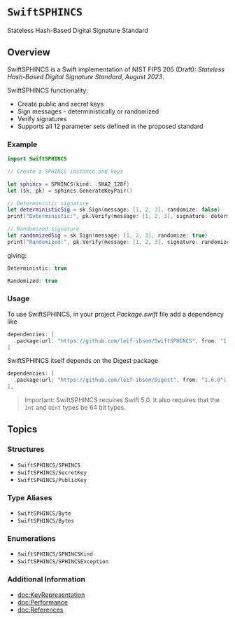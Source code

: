 # ``SwiftSPHINCS``

Stateless Hash-Based Digital Signature Standard

## Overview

SwiftSPHINCS is a Swift implementation of NIST FIPS 205 (Draft): *Stateless Hash-Based Digital Signature Standard, August 2023*.

SwiftSPHINCS functionality:

* Create public and secret keys
* Sign messages - deterministically or randomized
* Verify signatures
* Supports all 12 parameter sets defined in the proposed standard

### Example

```swift
import SwiftSPHINCS

// Create a SPHINCS instance and keys

let sphincs = SPHINCS(kind: .SHA2_128f)
let (sk, pk) = sphincs.GenerateKeyPair()

// Deterministic signature
let deterministicSig = sk.Sign(message: [1, 2, 3], randomize: false)
print("Deterministic:", pk.Verify(message: [1, 2, 3], signature: deterministicSig))

// Randomized signature
let randomizedSig = sk.Sign(message: [1, 2, 3], randomize: true)
print("Randomized:", pk.Verify(message: [1, 2, 3], signature: randomizedSig))
```
giving:
```swift
Deterministic: true

Randomized: true
```

### Usage

To use SwiftSPHINCS, in your project *Package.swift* file add a dependency like

```swift
dependencies: [
  .package(url: "https://github.com/leif-ibsen/SwiftSPHINCS", from: "1.2.0"),
]
```

SwiftSPHINCS itself depends on the Digest package

```swift
dependencies: [
  .package(url: "https://github.com/leif-ibsen/Digest", from: "1.6.0"),
],
```

> Important:
SwiftSPHINCS requires Swift 5.0. It also requires that the `Int` and `UInt` types be 64 bit types.

## Topics

### Structures

- ``SwiftSPHINCS/SPHINCS``
- ``SwiftSPHINCS/SecretKey``
- ``SwiftSPHINCS/PublicKey``

### Type Aliases

- ``SwiftSPHINCS/Byte``
- ``SwiftSPHINCS/Bytes``

### Enumerations

- ``SwiftSPHINCS/SPHINCSKind``
- ``SwiftSPHINCS/SPHINCSException``

### Additional Information

- <doc:KeyRepresentation>
- <doc:Performance>
- <doc:References>

